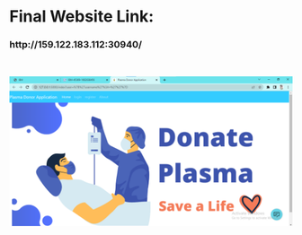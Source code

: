 <h1>Final Website Link:</h1><h3>http://159.122.183.112:30940/</h3>
</br>


![home](./code/output/home.png)
